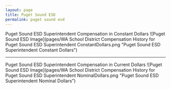 ```yaml
---
layout: page
title: Puget Sound ESD
permalink: puget sound esd
---
```



Puget Sound ESD Superintendent Compensation in Constant Dollars
![Puget Sound ESD Image](pages/WA School District Compensation History for Puget Sound ESD Superintendent ConstantDollars.png "Puget Sound ESD Superintendent Constant Dollars")
___

Puget Sound ESD Superintendent Compensation in Current Dollars
![Puget Sound ESD Image](pages/WA School District Compensation History for Puget Sound ESD Superintendent NominalDollars.png "Puget Sound ESD Superintendent Nominal Dollars")